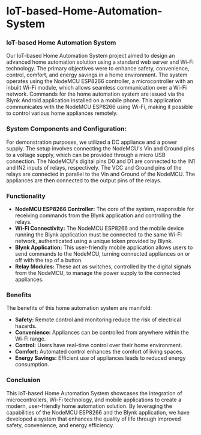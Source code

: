 # IoT-based-Home-Automation-System

### IoT-based Home Automation System

Our IoT-based Home Automation System project aimed to design an advanced home automation solution using a standard web server and Wi-Fi technology. The primary objectives were to enhance safety, convenience, control, comfort, and energy savings in a home environment. The system operates using the NodeMCU ESP8266 controller, a microcontroller with an inbuilt Wi-Fi module, which allows seamless communication over a Wi-Fi network. Commands for the home automation system are issued via the Blynk Android application installed on a mobile phone. This application communicates with the NodeMCU ESP8266 using Wi-Fi, making it possible to control various home appliances remotely.

### System Components and Configuration: 
For demonstration purposes, we utilized a DC appliance and a power supply. The setup involves connecting the NodeMCU's Vin and Ground pins to a voltage supply, which can be provided through a micro USB connection. The NodeMCU's digital pins D0 and D1 are connected to the IN1 and IN2 inputs of relays, respectively. The VCC and Ground pins of the relays are connected in parallel to the Vin and Ground of the NodeMCU. The appliances are then connected to the output pins of the relays.

### Functionality
- **NodeMCU ESP8266 Controller:** The core of the system, responsible for receiving commands from the Blynk application and controlling the relays.
- **Wi-Fi Connectivity:** The NodeMCU ESP8266 and the mobile device running the Blynk application must be connected to the same Wi-Fi network, authenticated using a unique token provided by Blynk.
- **Blynk Application:** This user-friendly mobile application allows users to send commands to the NodeMCU, turning connected appliances on or off with the tap of a button.
- **Relay Modules:** These act as switches, controlled by the digital signals from the NodeMCU, to manage the power supply to the connected appliances.

### Benefits
The benefits of this home automation system are manifold:
- **Safety:** Remote control and monitoring reduce the risk of electrical hazards.
- **Convenience:** Appliances can be controlled from anywhere within the Wi-Fi range.
- **Control:** Users have real-time control over their home environment.
- **Comfort:** Automated control enhances the comfort of living spaces.
- **Energy Savings:** Efficient use of appliances leads to reduced energy consumption.

### Conclusion
This IoT-based Home Automation System showcases the integration of microcontrollers, Wi-Fi technology, and mobile applications to create a modern, user-friendly home automation solution. By leveraging the capabilities of the NodeMCU ESP8266 and the Blynk application, we have developed a system that enhances the quality of life through improved safety, convenience, and energy efficiency.
